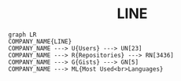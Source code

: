 <h1 align="center">LINE</h1>

```mermaid
graph LR
COMPANY_NAME{LINE}
COMPANY_NAME ---> U{Users} ---> UN[23]
COMPANY_NAME ---> R{Repositories} ---> RN[3436]
COMPANY_NAME ---> G{Gists} ---> GN[5]
COMPANY_NAME ---> ML{Most Used<br>Languages}
```
